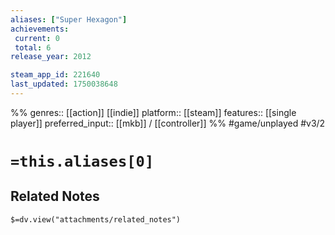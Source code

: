 ```yaml
---
aliases: ["Super Hexagon"]
achievements:
 current: 0
 total: 6
release_year: 2012

steam_app_id: 221640
last_updated: 1750038648
---
```

%%
genres:: [[action]] [[indie]]
platform:: [[steam]]
features:: [[single player]]
preferred_input:: [[mkb]] / [[controller]]
%%
#game/unplayed
#v3/2

# `=this.aliases[0]`
## Related Notes
`$=dv.view("attachments/related_notes")`